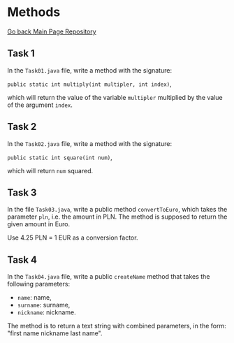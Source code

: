 # Methods
<a href="https://github.com/grzesiek-worek/Java-Basics">Go back Main Page Repository</a>

## Task 1

In the `Task01.java` file, write a method with the signature:

`public static int multiply(int multipler, int index)`,

which will return the value of the variable `multipler` multiplied by the value of the argument `index`.

## Task 2

In the `Task02.java` file, write a method with the signature:

`public static int square(int num)`,

which will return `num` squared.

## Task 3

In the file `Task03.java`, write a public method `convertToEuro`, which takes the parameter `pln`, i.e. the amount in PLN.
The method is supposed to return the given amount in Euro.

Use 4.25 PLN = 1 EUR as a conversion factor.

## Task 4

In the `Task04.java` file, write a public `createName` method that takes the following parameters:

* `name`: name,
* `surname`: surname,
* `nickname`: nickname.

The method is to return a text string with combined parameters, in the form: "first name nickname last name".


